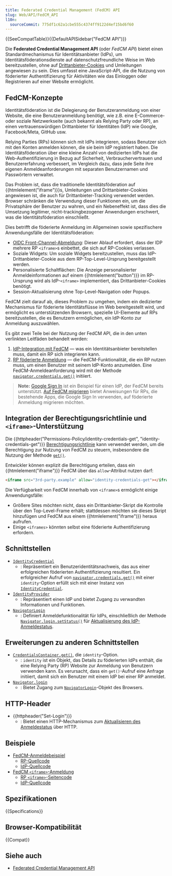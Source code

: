 ```yaml
---
title: Federated Credential Management (FedCM) API
slug: Web/API/FedCM_API
l10n:
  sourceCommit: 775df1c62a1cbe555c4374ff9122d4ef15bd6f60
---
```


{{SeeCompatTable}}{{DefaultAPISidebar("FedCM API")}}

Die **Federated Credential Management API** (oder _FedCM API_) bietet einen Standardmechanismus für Identitätsanbieter (IdPs), um Identitätsföderationsdienste auf datenschutzfreundliche Weise im Web bereitzustellen, ohne auf [Drittanbieter-Cookies](/de/docs/Web/Privacy/Guides/Third-party_cookies) und Umleitungen angewiesen zu sein. Dies umfasst eine JavaScript-API, die die Nutzung von föderierter Authentifizierung für Aktivitäten wie das Einloggen oder Registrieren auf einer Website ermöglicht.

## FedCM-Konzepte

Identitätsföderation ist die Delegierung der Benutzeranmeldung von einer Website, die eine Benutzeranmeldung benötigt, wie z.B. eine E-Commerce- oder soziale Netzwerkseite (auch bekannt als Relying Party oder RP), an einen vertrauenswürdigen Drittanbieter für Identitäten (IdP) wie Google, Facebook/Meta, GitHub usw.

Relying Parties (RPs) können sich mit IdPs integrieren, sodass Benutzer sich mit den Konten anmelden können, die sie beim IdP registriert haben. Die Identitätsföderation über eine kleine Anzahl von dedizierten IdPs hat die Web-Authentifizierung in Bezug auf Sicherheit, Verbrauchervertrauen und Benutzererfahrung verbessert, im Vergleich dazu, dass jede Seite ihre eigenen Anmeldeanforderungen mit separaten Benutzernamen und Passwörtern verwaltet.

Das Problem ist, dass die traditionelle Identitätsföderation auf {{htmlelement("iframe")}}s, Umleitungen und Drittanbieter-Cookies angewiesen ist, die auch für Drittanbieter-Tracking verwendet werden. Browser schränken die Verwendung dieser Funktionen ein, um die Privatsphäre der Benutzer zu wahren, und ein Nebeneffekt ist, dass dies die Umsetzung legitimer, nicht-trackingbezogener Anwendungen erschwert, was die Identitätsföderation einschließt.

Dies betrifft die föderierte Anmeldung im Allgemeinen sowie spezifischere Anwendungsfälle der Identitätsföderation:

- [OIDC Front-Channel-Abmeldung](https://openid.net/specs/openid-connect-frontchannel-1_0.html): Dieser Ablauf erfordert, dass der IDP mehrere RP `<iframe>`s einbettet, die sich auf RP-Cookies verlassen.
- Soziale Widgets: Um soziale Widgets bereitzustellen, muss das IdP-Drittanbieter-Cookie aus dem RP-Top-Level-Ursprung bereitgestellt werden.
- Personalisierte Schaltflächen: Die Anzeige personalisierter Anmeldeinformationen auf einem {{htmlelement("button")}} im RP-Ursprung wird als IdP-`<iframe>` implementiert, das Drittanbieter-Cookies benötigt.
- Session-Aktualisierung ohne Top-Level-Navigation oder Popups.

FedCM zielt darauf ab, dieses Problem zu umgehen, indem ein dedizierter Mechanismus für föderierte Identitätsflüsse im Web bereitgestellt wird, und ermöglicht es unterstützenden Browsern, spezielle UI-Elemente auf RPs bereitzustellen, die es Benutzern ermöglichen, ein IdP-Konto zur Anmeldung auszuwählen.

Es gibt zwei Teile bei der Nutzung der FedCM API, die in den unten verlinkten Leitfäden behandelt werden:

1. [IdP-Integration mit FedCM](/de/docs/Web/API/FedCM_API/IDP_integration) — was ein Identitätsanbieter bereitstellen muss, damit ein RP sich integrieren kann.
2. [RP föderierte Anmeldung](/de/docs/Web/API/FedCM_API/RP_sign-in) — die FedCM-Funktionalität, die ein RP nutzen muss, um einen Benutzer mit seinem IdP-Konto anzumelden. Eine FedCM-Anmeldeanforderung wird mit der Methode [`navigator.credentials.get()`](/de/docs/Web/API/CredentialsContainer/get) initiiert.

> **Note:** [Google Sign In](https://developers.google.com/identity/gsi/web/guides/overview) ist ein Beispiel für einen IdP, der FedCM bereits unterstützt. [Auf FedCM migrieren](https://developers.google.com/identity/gsi/web/guides/fedcm-migration) bietet Anweisungen für RPs, die bestehende Apps, die Google Sign In verwenden, auf föderierte Anmeldung migrieren möchten.

## Integration der Berechtigungsrichtlinie und `<iframe>`-Unterstützung

Die {{httpheader("Permissions-Policy/identity-credentials-get", "identity-credentials-get")}} [Berechtigungsrichtlinie](/de/docs/Web/HTTP/Permissions_Policy) kann verwendet werden, um die Berechtigung zur Nutzung von FedCM zu steuern, insbesondere die Nutzung der Methode [`get()`](/de/docs/Web/API/CredentialsContainer/get).

Entwickler können explizit die Berechtigung erteilen, dass ein {{htmlelement("iframe")}} FedCM über das `allow`-Attribut nutzen darf:

```html
<iframe src="3rd-party.example" allow="identity-credentials-get"></iframe>
```

Die Verfügbarkeit von FedCM innerhalb von `<iframe>`s ermöglicht einige Anwendungsfälle:

- Größere Sites möchten nicht, dass ein Drittanbieter-Skript die Kontrolle über den Top-Level-Frame erhält; stattdessen möchten sie dieses Skript hinzufügen und FedCM aus einem {{htmlelement("iframe")}} heraus aufrufen.
- Einige `<iframes>` könnten selbst eine föderierte Authentifizierung erfordern.

## Schnittstellen

- [`IdentityCredential`](/de/docs/Web/API/IdentityCredential)
  - : Repräsentiert ein Benutzeridentitätsnachweis, das aus einer erfolgreichen föderierten Authentifizierung resultiert. Ein erfolgreicher Aufruf von [`navigator.credentials.get()`](/de/docs/Web/API/CredentialsContainer/get) mit einer `identity`-Option erfüllt sich mit einer Instanz von [`IdentityCredential`](/de/docs/Web/API/IdentityCredential).
- [`IdentityProvider`](/de/docs/Web/API/IdentityProvider)
  - : Repräsentiert einen IdP und bietet Zugang zu verwandten Informationen und Funktionen.
- [`NavigatorLogin`](/de/docs/Web/API/NavigatorLogin)
  - : Definiert Anmeldefunktionalität für IdPs, einschließlich der Methode [`Navigator.login.setStatus()`](/de/docs/Web/API/NavigatorLogin/setStatus) für [Aktualisierung des IdP-Anmeldestatus](/de/docs/Web/API/FedCM_API/IDP_integration#update_login_status_using_the_login_status_api).

## Erweiterungen zu anderen Schnittstellen

- [`CredentialsContainer.get()`](/de/docs/Web/API/CredentialsContainer/get), die `identity`-Option.
  - : `identity` ist ein Objekt, das Details zu föderierten IdPs enthält, die eine Relying Party (RP) Website zur Anmeldung von Benutzern verwenden kann. Es verursacht, dass ein `get()`-Aufruf eine Anfrage initiiert, damit sich ein Benutzer mit einem IdP bei einer RP anmeldet.
- [`Navigator.login`](/de/docs/Web/API/Navigator/login)
  - : Bietet Zugang zum [`NavigatorLogin`](/de/docs/Web/API/NavigatorLogin)-Objekt des Browsers.

## HTTP-Header

- {{httpheader("Set-Login")}}
  - : Bietet einen HTTP-Mechanismus zum [Aktualisieren des Anmeldestatus](/de/docs/Web/API/FedCM_API/IDP_integration#update_login_status_using_the_login_status_api) über HTTP.

## Beispiele

- [FedCM-Anmeldebeispiel](https://fedcm-rp-demo.glitch.me/)
  - [RP-Quellcode](https://glitch.com/edit/#!/fedcm-rp-demo?path=server.js%3A1%3A0)
  - [IdP-Quellcode](https://glitch.com/edit/#!/fedcm-idp-demo?path=server.js%3A1%3A0)
- [FedCM `<iframe>`-Anmeldung](https://fedcm-main-frame.glitch.me/)
  - [RP `<iframe>`-Seitencode](https://glitch.com/edit/#!/fedcm-main-frame?path=index.html%3A1%3A0)
  - [IdP-Quellcode](https://glitch.com/edit/#!/webid-fcm-idp-single?path=server.js%3A1%3A0)

## Spezifikationen

{{Specifications}}

## Browser-Kompatibilität

{{Compat}}

## Siehe auch

- [Federated Credential Management API](https://developers.google.com/privacy-sandbox/cookies/fedcm)
